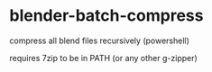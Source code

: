 # blender-batch-compress
compress all blend files recursively (powershell)

requires 7zip to be in PATH (or any other g-zipper)

